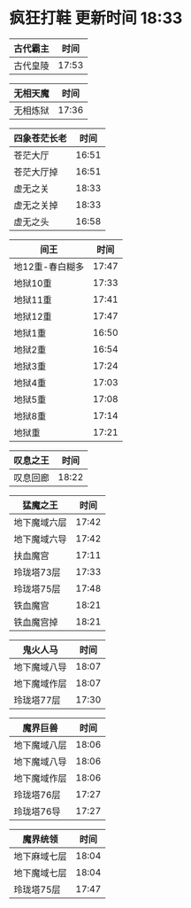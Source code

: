 # 疯狂打鞋 更新时间 18:33

| 古代霸主   | 时间    |
|--------|-------|
| 古代皇陵 | 17:53 |

| 无相天魔   | 时间    |
|--------|-------|
| 无相炼狱 | 17:36 |

| 四象苍茫长老   | 时间    |
|--------|-------|
| 苍茫大厅 | 16:51 |
| 苍茫大厅掉 | 16:51 |
| 虚无之关 | 18:33 |
| 虚无之关掉 | 18:33 |
| 虚无之头 | 16:58 |

| 间王   | 时间    |
|--------|-------|
| 地12重-春白糊多 | 17:47 |
| 地狱10重 | 17:33 |
| 地狱11重 | 17:41 |
| 地狱12重 | 17:47 |
| 地狱1重 | 16:50 |
| 地狱2重 | 16:54 |
| 地狱3重 | 17:24 |
| 地狱4重 | 17:03 |
| 地狱5重 | 17:08 |
| 地狱8重 | 17:14 |
| 地狱重 | 17:21 |

| 叹息之王   | 时间    |
|--------|-------|
| 叹息回廊 | 18:22 |

| 猛魔之王   | 时间    |
|--------|-------|
| 地下魔域六层 | 17:42 |
| 地下魔域六导 | 17:42 |
| 扶血魔宫 | 17:11 |
| 玲珑塔73层 | 17:33 |
| 玲珑塔75层 | 17:48 |
| 铁血魔宫 | 18:21 |
| 铁血魔宫掉 | 18:21 |

| 鬼火人马   | 时间    |
|--------|-------|
| 地下魔域八导 | 18:07 |
| 地下魔域作层 | 18:07 |
| 玲珑塔77层 | 17:30 |

| 魔界巨兽   | 时间    |
|--------|-------|
| 地下魔域八层 | 18:06 |
| 地下魔域八导 | 18:06 |
| 地下魔域作层 | 18:06 |
| 玲珑塔76层 | 17:27 |
| 玲珑塔76导 | 17:27 |

| 魔界统领   | 时间    |
|--------|-------|
| 地下麻域七层 | 18:04 |
| 地下魔域七层 | 18:04 |
| 玲珑塔75层 | 17:47 |